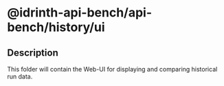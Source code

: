 # @idrinth-api-bench/api-bench/history/ui

## Description

This folder will contain the Web-UI for displaying and comparing historical run data.

